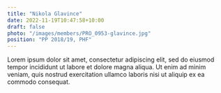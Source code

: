 ```yaml
---
title: "Nikola Glavince"
date: 2022-11-19T10:47:58+10:00
draft: false
photo: "/images/members/PRO_0953-glavince.jpg"
position: "PP 2018/19, PHF"
---
```


Lorem ipsum dolor sit amet, consectetur adipiscing elit, sed do eiusmod tempor incididunt ut labore et dolore magna aliqua. Ut enim ad minim veniam, quis nostrud exercitation ullamco laboris nisi ut aliquip ex ea commodo consequat.